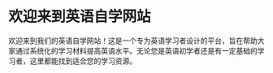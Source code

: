 # 欢迎来到英语自学网站

欢迎来到我们的英语自学网站！这是一个专为英语学习者设计的平台，旨在帮助大家通过系统化的学习材料提高英语水平。无论您是英语初学者还是有一定基础的学习者，这里都能找到适合您的学习资源。
